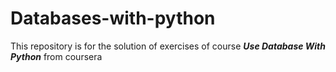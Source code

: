 # Databases-with-python

This repository is for the solution of exercises of course ***Use Database With Python*** from coursera
